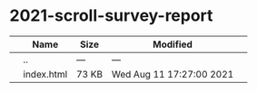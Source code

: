 2021-scroll-survey-report
=========================

<table><thead><tr class="header"><th></th><th>Name</th><th>Size</th><th>Modified</th><th></th></tr></thead><tbody><tr class="odd"><td></td><td><span class="goup">..</span></td><td>—</td><td>—</td><td></td></tr><tr class="even"><td></td><td><span class="name">index.html</span></td><td>73 KB</td><td>Wed Aug 11 17:27:00 2021</td><td></td></tr></tbody></table>
